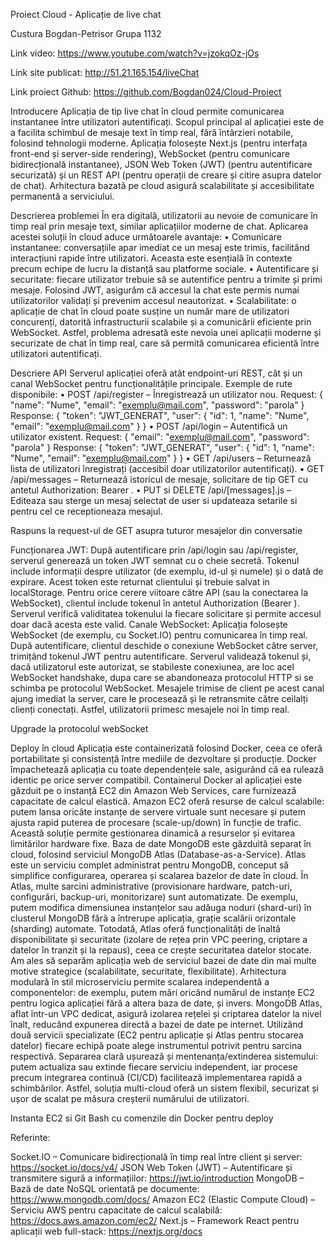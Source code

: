 Proiect Cloud - Aplicație de live chat

Custura Bogdan-Petrisor
Grupa 1132

Link video: https://www.youtube.com/watch?v=jzokqOz-jOs

Link site publicat: http://51.21.165.154/liveChat

Link proiect Github: https://github.com/Bogdan024/Cloud-Proiect 

Introducere
Aplicația de tip live chat în cloud permite comunicarea instantanee între utilizatori autentificați. Scopul principal al aplicației este de a facilita schimbul de mesaje text în timp real, fără întârzieri notabile, folosind tehnologii moderne. Aplicația folosește Next.js (pentru interfața front-end și server-side rendering), WebSocket (pentru comunicare bidirecțională instantanee), JSON Web Token (JWT) (pentru autentificare securizată) și un REST API (pentru operații de creare și citire asupra datelor de chat). Arhitectura bazată pe cloud asigură scalabilitate și accesibilitate permanentă a serviciului.

Descrierea problemei
În era digitală, utilizatorii au nevoie de comunicare în timp real prin mesaje text, similar aplicațiilor moderne de chat. Aplicarea acestei soluții în cloud aduce următoarele avantaje:
•	Comunicare instantanee: conversațiile apar imediat ce un mesaj este trimis, facilitând interacțiuni rapide între utilizatori. Aceasta este esențială în contexte precum echipe de lucru la distanță sau platforme sociale.
•	Autentificare și securitate: fiecare utilizator trebuie să se autentifice pentru a trimite și primi mesaje. Folosind JWT, asigurăm că accesul la chat este permis numai utilizatorilor validați și prevenim accesul neautorizat.
•	Scalabilitate: o aplicație de chat în cloud poate susține un număr mare de utilizatori concurenți, datorită infrastructurii scalabile și a comunicării eficiente prin WebSocket.
Astfel, problema adresată este nevoia unei aplicații moderne și securizate de chat în timp real, care să permită comunicarea eficientă între utilizatori autentificați.


Descriere API
Serverul aplicației oferă atât endpoint-uri REST, cât și un canal WebSocket pentru funcționalitățile principale. Exemple de rute disponibile:
•	POST /api/register – Înregistrează un utilizator nou.
Request: { "name": "Nume", "email": "exemplu@mail.com", "password": "parola" }
Response: { "token": "JWT_GENERAT", "user": { "id": 1, "name": "Nume", "email": "exemplu@mail.com" } }
•	POST /api/login – Autentifică un utilizator existent.
Request: { "email": "exemplu@mail.com", "password": "parola" }
Response: { "token": "JWT_GENERAT", "user": { "id": 1, "name": "Nume", "email": "exemplu@mail.com" } }
•	GET /api/users – Returnează lista de utilizatori înregistrați (accesibil doar utilizatorilor autentificați).
•	GET /api/messages – Returnează istoricul de mesaje, solicitare de tip GET cu antetul Authorization: Bearer <JWT>.
•	PUT si DELETE /api/[messages].js – Editeaza sau sterge un mesaj selectat de user si updateaza setarile si pentru cel ce receptioneaza mesajul.

Raspuns la request-ul de GET asupra tuturor mesajelor din conversatie
 

Funcționarea JWT: După autentificare prin /api/login sau /api/register, serverul generează un token JWT semnat cu o cheie secretă. Tokenul include informații despre utilizator (de exemplu, id-ul și numele) și o dată de expirare. Acest token este returnat clientului și trebuie salvat in localStorage. Pentru orice cerere viitoare către API (sau la conectarea la WebSocket), clientul include tokenul în antetul Authorization (Bearer <token>). Serverul verifică validitatea tokenului la fiecare solicitare și permite accesul doar dacă acesta este valid.
Canale WebSocket: Aplicația folosește WebSocket (de exemplu, cu Socket.IO) pentru comunicarea în timp real. După autentificare, clientul deschide o conexiune WebSocket către server, trimițând tokenul JWT pentru autentificare. Serverul validează tokenul și, dacă utilizatorul este autorizat, se stabileste conexiunea, are loc acel WebSocket handshake, dupa care se abandoneaza protocolul HTTP si se schimba pe protocolul WebSocket. Mesajele trimise de client pe acest canal ajung imediat la server, care le procesează și le retransmite către ceilalți clienți conectați. Astfel, utilizatorii primesc mesajele noi în timp real.

Upgrade la protocolul webSocket
 
Deploy în cloud
Aplicația este containerizată folosind Docker, ceea ce oferă portabilitate și consistență între mediile de dezvoltare și producție. Docker împachetează aplicația cu toate dependențele sale, asigurând că ea rulează identic pe orice server compatibil. Containerul Docker al aplicației este găzduit pe o instanță EC2 din Amazon Web Services, care furnizează capacitate de calcul elastică. Amazon EC2 oferă resurse de calcul scalabile: putem lansa oricâte instanțe de servere virtuale sunt necesare și putem ajusta rapid puterea de procesare (scale-up/down) în funcție de trafic. Această soluție permite gestionarea dinamică a resurselor și evitarea limitărilor hardware fixe.
Baza de date MongoDB este găzduită separat în cloud, folosind serviciul MongoDB Atlas (Database-as-a-Service). Atlas este un serviciu complet administrat pentru MongoDB, conceput să simplifice configurarea, operarea și scalarea bazelor de date în cloud. În Atlas, multe sarcini administrative (provisionare hardware, patch-uri, configurări, backup-uri, monitorizare) sunt automatizate. De exemplu, putem modifica dimensiunea instanțelor sau adăuga noduri (shard-uri) în clusterul MongoDB fără a întrerupe aplicația, grație scalării orizontale (sharding) automate. Totodată, Atlas oferă funcționalități de înaltă disponibilitate și securitate (izolare de rețea prin VPC peering, criptare a datelor în tranzit și la repaus), ceea ce crește securitatea datelor stocate.
Am ales să separăm aplicația web de serviciul bazei de date din mai multe motive strategice (scalabilitate, securitate, flexibilitate). Arhitectura modulară în stil microserviciu permite scalarea independentă a componentelor: de exemplu, putem mări oricând numărul de instanțe EC2 pentru logica aplicației fără a altera baza de date, și invers. MongoDB Atlas, aflat într-un VPC dedicat, asigură izolarea rețelei și criptarea datelor la nivel înalt, reducând expunerea directă a bazei de date pe internet. Utilizând două servicii specializate (EC2 pentru aplicație și Atlas pentru stocarea datelor) fiecare echipă poate alege instrumentul potrivit pentru sarcina respectivă. Separarea clară ușurează și mentenanța/extinderea sistemului: putem actualiza sau extinde fiecare serviciu independent, iar procese precum integrarea continuă (CI/CD) facilitează implementarea rapidă a schimbărilor. Astfel, soluția multi-cloud oferă un sistem flexibil, securizat și ușor de scalat pe măsura creșterii numărului de utilizatori.




Instanta EC2 si Git Bash cu comenzile din Docker pentru deploy



Referinte:

 Socket.IO – Comunicare bidirecțională în timp real între client și server:
https://socket.io/docs/v4/
 JSON Web Token (JWT) – Autentificare și transmitere sigură a informațiilor:
https://jwt.io/introduction
 MongoDB – Bază de date NoSQL orientată pe documente:
https://www.mongodb.com/docs/
Amazon EC2 (Elastic Compute Cloud) – Serviciu AWS pentru capacitate de calcul scalabilă:
https://docs.aws.amazon.com/ec2/
Next.js – Framework React pentru aplicații web full-stack:
https://nextjs.org/docs




